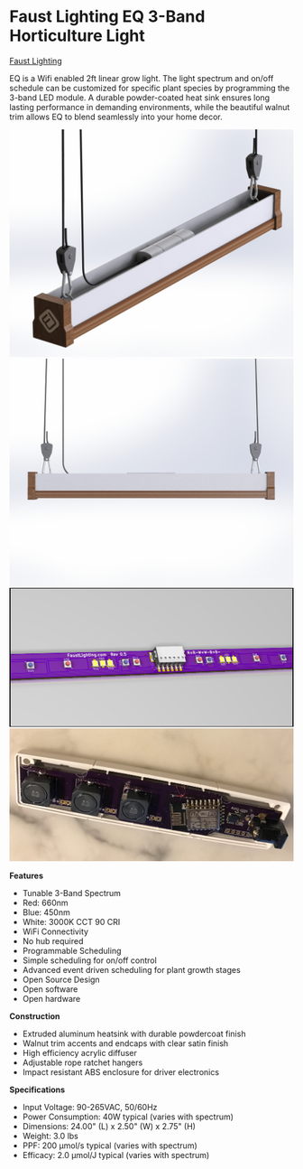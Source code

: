 # Faust Lighting EQ 3-Band Horticulture Light 
[Faust Lighting](http://faustlighting.com/)

EQ is a Wifi enabled 2ft linear grow light.  The light spectrum and on/off schedule can be customized for specific plant species by programming the 3-band LED module.  A durable powder-coated heat sink ensures long lasting performance in demanding environments, while the beautiful walnut trim allows EQ to blend seamlessly into your home decor. 

![Iso Render](/doc/iso_top_render.jpg)
![Side Render](/doc/side_render.jpg)
![LED Render](/doc/led_render.PNG)
![Driver Photo](/doc/driver.JPG)

**Features**

* Tunable 3-Band Spectrum
* Red:  660nm
* Blue:  450nm
* White:  3000K CCT 90 CRI
* WiFi Connectivity
* No hub required
* Programmable Scheduling
* Simple scheduling for on/off control
* Advanced event driven scheduling for plant growth stages
* Open Source Design
* Open software
* Open hardware

**Construction**

* Extruded aluminum heatsink with durable powdercoat finish
* Walnut trim accents and endcaps with clear satin finish
* High efficiency acrylic diffuser
* Adjustable rope ratchet hangers
* Impact resistant ABS enclosure for driver electronics

**Specifications**

* Input Voltage:  90-265VAC, 50/60Hz
* Power Consumption:  40W typical (varies with spectrum)
* Dimensions:  24.00" (L) x 2.50" (W) x 2.75" (H)
* Weight:  3.0 lbs
* PPF:  200 µmol/s typical (varies with spectrum)
* Efficacy:  2.0 µmol/J typical (varies with spectrum)